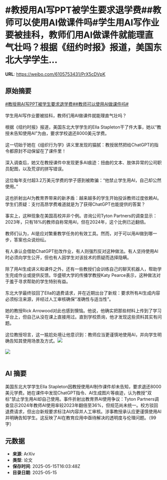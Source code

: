# #教授用AI写PPT被学生要求退学费##教师可以使用AI做课件吗#学生用AI写作业要被挂科，教师们用AI做课件就能理直气壮吗？根据《纽约时报》报道，美国东北大学学生...

**URL**: https://weibo.com/6105753431/PrX5cDVpK

## 原始摘要

<a href="https://m.weibo.cn/search?containerid=231522type%3D1%26t%3D10%26q%3D%23%E6%95%99%E6%8E%88%E7%94%A8AI%E5%86%99PPT%E8%A2%AB%E5%AD%A6%E7%94%9F%E8%A6%81%E6%B1%82%E9%80%80%E5%AD%A6%E8%B4%B9%23&amp;extparam=%23%E6%95%99%E6%8E%88%E7%94%A8AI%E5%86%99PPT%E8%A2%AB%E5%AD%A6%E7%94%9F%E8%A6%81%E6%B1%82%E9%80%80%E5%AD%A6%E8%B4%B9%23" data-hide=""><span class="surl-text">#教授用AI写PPT被学生要求退学费#</span></a><a href="https://m.weibo.cn/search?containerid=231522type%3D1%26t%3D10%26q%3D%23%E6%95%99%E5%B8%88%E5%8F%AF%E4%BB%A5%E4%BD%BF%E7%94%A8AI%E5%81%9A%E8%AF%BE%E4%BB%B6%E5%90%97%23&amp;extparam=%23%E6%95%99%E5%B8%88%E5%8F%AF%E4%BB%A5%E4%BD%BF%E7%94%A8AI%E5%81%9A%E8%AF%BE%E4%BB%B6%E5%90%97%23" data-hide=""><span class="surl-text">#教师可以使用AI做课件吗#</span></a><br><br>学生用AI写作业要被挂科，教师们用AI做课件就能理直气壮吗？<br><br>根据《纽约时报》报道，美国东北大学学生的Ella Stapleton干了件大事，她以“教授未告知使用AI”为由，要求学校退还8000美元学费。<br><br>这一切始于她在《组织行为学》讲义里发现的猫腻：教授居然把给ChatGPT的指令都原封不动保留在了课件里！<br><br>深入调查后，她又在教授课件中发现更多AI痕迹：扭曲的文本、肢体异常的公司职员配图，以及荒谬的拼写错误。<br><br>这位每年支付超3.2万美元学费的学子感到被欺骗：“他禁止学生用AI，自己却公然使用。”<br><br>这也折射出AI为教育界带来的新矛盾：越来越多的学生开始投诉教师过度依赖AI。学生们质疑：支付高昂学费难道就是为了获得ChatGPT也能提供的答案？<br><br>事实上，这种现象在美国高校并非个例。咨询公司Tyton Partners的调查显示：2023年，只有18%的教师自称常用AI，但在2024年，这个比例已近翻倍。<br><br>教师们认为，AI是应对繁重教学任务的有效工具。然而，对于可以用AI做到哪一步，答案也众说纷纭。<br><br>有人承认会借助ChatGPT批改作业，有人则强烈反对这种做法。有人坚持使用AI时必须向学生公开，但也有人因学生对该技术的质疑而选择隐瞒。<br><br>除了用AI生成讲义和课件之外，还有一些教授们会训练自己的聊天机器人，帮助学生完成作业或提供反馈。华盛顿大学的传播学教授Katy Pearce表示，这种做法对于羞于寻求帮助的学生特别有益。<br><br>东北大学最终驳回了Ella的退费请求，并在近期出台了新规：要求所有AI生成内容必须标注来源，并经过人工审核确保“准确性与适当性”。<br><br>她的教授Rick Arrowood对此也感到懊恼。他说，他确实把那些材料上传到了学习平台上，但自己从没在课上直接用过。直到学校质询，他才发现这些资料其实有问题。<br><br>这位教授坦言，这一尴尬处境让他意识到：教师应当更谨慎地使用AI，并向学生明确告知其使用场景及方式。<img style="" src="https://tvax3.sinaimg.cn/large/006Fd7o3gy1i1gb6yy3pij30zk0zke81.jpg" referrerpolicy="no-referrer"><br><br><img style="" src="https://tvax3.sinaimg.cn/large/006Fd7o3gy1i1gb6xb83ej30zk0npag9.jpg" referrerpolicy="no-referrer"><br><br>

## AI 摘要

美国东北大学学生Ella Stapleton因教授使用AI制作课件却未告知，要求退还8000美元学费。她在课件中发现ChatGPT指令、AI生成图片等痕迹，认为教授"双标"禁止学生用AI却自己使用。事件折射出教育界AI使用争议：Tyton Partners调查显示2024年教师AI使用率较2023年翻倍至36%，但规范尚未统一。校方驳回退费请求，但出台新规要求标注AI内容并人工审核。涉事教授承认应更谨慎使用AI并明确告知学生。这反映了AI在教育应用中亟待解决的透明度与伦理问题。（99字）

## 元数据

- **来源**: ArXiv
- **类型**: 论文
- **保存时间**: 2025-05-15T16:03:48Z
- **目录日期**: 2025-05-15
